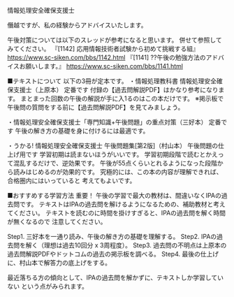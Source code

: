 情報処理安全確保支援士

僭越ですが、私の経験からアドバイスいたします。

午後対策については以下のスレッドが参考になると思います。
併せて参照してみてください。
『[1142] 応用情報技術者試験から初めて挑戦する組』
https://www.sc-siken.com/bbs/1142.html
『[1141] ??午後の勉強方法のアドバイスお願いします。』
https://www.sc-siken.com/bbs/1141.html

■テキストについて
以下の3冊が定本です。
・情報処理教科書 情報処理安全確保支援士（上原本）
  定番です 付録の【過去問解説PDF】はかなり参考になります。
  まとまった回数の午後の解説が手に入1るのはこの本だけです。
  ※掲示板で午後問の質問をする前に【過去問解説PDF】を見てみましょう。

・情報処理安全確保支援士「専門知識+午後問題」の重点対策（三好本）
  定番です 午後の解き方の基礎を身に付けるには最適です。

・うかる! 情報処理安全確保支援士 午後問題集[第2版]（村山本）
  午後問題の仕上げ用です 学習初期は読まないほうがいいです。
  学習初期段階で読むとかえって混乱するだけで、逆効果です。
  午後が55点くらいとれるようになった段階から読みはじめるのが効果的です。
  究極的には、この本の内容が理解できれば、合格圏内にはいっていると
  考えてもよいです。

■おすすめする学習方法
重要！ 午後の学習で最大の教材は、間違いなくIPAの過去問です。
テキストはIPAの過去問を解けるようになるための、補助教材と考えてください。
テキストを読むのに時間を掛けすぎると、IPAの過去問を解く時間が無くなるので
注意してください。

Step1. 三好本を一通り読み、午後の解き方の基礎を理解する。
Step2. IPAの過去問を解く（理想は過去10回分 x 3周程度）。
Step3. 過去問の不明点は上原本の過去問解説PDFやドットコムの過去の掲示板を調べる。
Step4. 最後の仕上げに、村山本で解答力の底上げをする。

最近落ちる方の傾向として、IPAの過去問を解かずに、テキストしか学習していない
という点がみられます。




